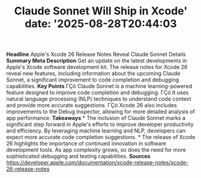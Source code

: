 ﻿---
title: "Claude Sonnet Will Ship in Xcode'
date: '2025-08-28T20:44:03"
category: "Markets"
summary: ""
slug: "claude sonnet will ship in xcode"
source_urls:
  - "https://developer.apple.com/documentation/xcode-release-notes/xcode-26-release-notes"
seo:
  title: "Claude Sonnet Will Ship in Xcode | Hash n Hedge'
  description: '"
  keywords: ["news", "markets", "brief"]
---
**Headline** Apple's Xcode 26 Release Notes Reveal Claude Sonnet Details  **Summary Meta Description** Get an update on the latest developments in Apple's Xcode software development kit. The release notes for Xcode 26 reveal new features, including information about the upcoming Claude Sonnet, a significant improvement to code completion and debugging capabilities.  **Key Points**  ΓÇó Claude Sonnet is a machine learning-powered feature designed to improve code completion and debugging. ΓÇó It uses natural language processing (NLP) techniques to understand code context and provide more accurate suggestions. ΓÇó Xcode 26 also includes improvements to the Debug Inspector, allowing for more detailed analysis of app performance.  **Takeaways**  * The inclusion of Claude Sonnet marks a significant step forward in Apple's efforts to improve developer productivity and efficiency. By leveraging machine learning and NLP, developers can expect more accurate code completion suggestions. * The release of Xcode 26 highlights the importance of continued innovation in software development tools. As app complexity grows, so does the need for more sophisticated debugging and testing capabilities.  **Sources** https://developer.apple.com/documentation/xcode-release-notes/xcode-26-release-notes 
